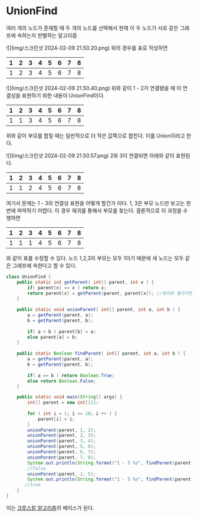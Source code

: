 # UnionFind
여러 개의 노드가 존재할 때 두 개의 노드를 선택해서 현재 이 두 노드가 서로 같은 그래프에 속하는지 판별하는 알고리즘

![](img/스크린샷 2024-02-09 21.50.20.png)
위의 경우를 표로 작성하면

|1|2|3|4|5|6|7|8|
|:---:|:---:|:---:|:---:|:---:|:---:|:---:|:---:|
|1|2|3|4|5|6|7|8|

![](img/스크린샷 2024-02-09 21.50.40.png)
위와 같이 1 - 2가 연결됐을 때 이 연결성을 표현하기 위한 내용이 UnionFind이다.

|1|  2  |3|4|5|6|7|8|
|:---:|:---:|:---:|:---:|:---:|:---:|:---:|:---:|
|1|  1  |3|4|5|6|7|8|

위와 같이 부모를 합칠 때는 일반적으로 더 작은 값쪽으로 합친다. 이를 Union이라고 한다.

![](img/스크린샷 2024-02-09 21.50.57.png)
2와 3이 연결되면 아래와 같이 표현된다.

|1|  2  |  3  |4|5|6|7|8|
|:---:|:---:|:---:|:---:|:---:|:---:|:---:|:---:|
|1|  1  |  2  |4|5|6|7|8|

여기서 문제는 1 - 3의 연결성 표현을 어떻게 할건가 이다. 1, 3은 부모 노드만 보고는 한 번에 파악하기 어렵다. 
이 경우 재귀를 통해서 부모를 찾는다. 
결론적으로 이 과정을 수행하면

|1|  2  |  3  |4|5|6|7|8|
|:---:|:---:|:---:|:---:|:---:|:---:|:---:|:---:|
|1|  1  |  1  |4|5|6|7|8|

와 같이 표를 수정할 수 있다. 노드 1,2,3의 부모는 모두 1이기 때문에 세 노드는 모두 같은 그래프에 속한다고 할 수 있다. 

```java
class UnionFind {
    public static int getParent( int[] parent, int x ) {
        if( parent[x] == x ) return x;
        return parent[x] = getParent(parent, parent[x]); //재귀로 올라가면서 찾는다.
    } 
    
    public static void unionParent( int[] parent, int a, int b ) {
        a = getParent(parent, a);
        b = getParent(parent, b);
        
        if( a < b ) parent[b] = a;
        else parent[a] = b;
    }
    
    public static Boolean findParent( int[] parent, int a, int b ) {
        a = getParent(parent, a);
        b = getParent(parent, b);
        
        if( a == b ) return Boolean.True;
        else return Boolean.False;
    }

    public static void main(String[] args) {
        int[] parent = new int[11];
        
        for ( int i = 1; i <= 10; i ++ ) {
            parent[i] = i;
        }
        unionParent(parent, 1, 2);
        unionParent(parent, 2, 3);
        unionParent(parent, 3, 4);
        unionParent(parent, 5, 6);
        unionParent(parent, 6, 7);
        unionParent(parent, 7, 8);
        System.out.println(String.format("1 - 5 %s", findParent(parent, 1, 5)));
        //false
        unionParent(parent, 1, 5);
        System.out.println(String.format("1 - 5 %s", findParent(parent, 1, 5)));
       //true 
    }
}
```

이는 [크루스칼 알고리즘](Kruskal.md)의 베이스가 된다.
